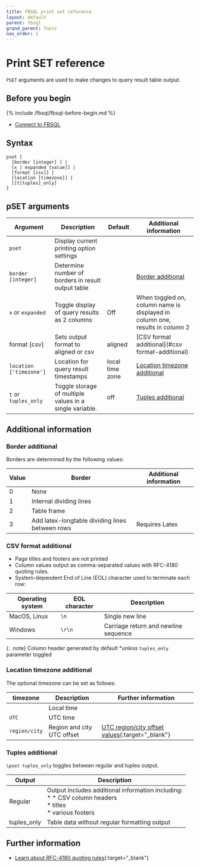 ```yaml
---
title: FBSQL print set reference
layout: default
parent: fbsql
grand_parent: Tools
nav_order: 1
---
```


# Print SET reference

`PSET` arguments are used to make changes to query result table output.

## Before you begin

{% include /fbsql/fbsql-before-begin.md %}
* [Connect to FBSQL](/docs/tools/fbsql/fbsql-connect)

## Syntax

```
pset [
  [border [integer] ] |
  [x | expanded [value]] |
  [format [csv]] |
  [location [timezone]] |
  [[t|tuples]_only]
]
```

## pSET arguments

| Argument | Description | Default | Additional information |
|---|---|---|---|
| `pset` | Display current printing option settings |  |  |
| `border [integer]` | Determine number of borders in result output table |  | [Border additional](#border-additional) |
| `x` or `expanded` | Toggle display of query results as 2 columns | Off | When toggled on, column name is displayed in column one, results in column 2 |
| format [csv] | Sets output format to aligned or csv | aligned | [CSV format additional](#csv format-additional) |
| `location ['timezone']` | Location for query result timestamps | local time zone | [Location timezone additional ](#location-timezone-additional)
| `t` or `tuples_only` | Toggle storage of multiple values in a single variable. | off | [Tuples additional](#tuples-additional) |

## Additional information

### Border additional

Borders are determined by the following values:

| Value | Border | Additional information |
|---|---|---|
| 0 | None |  |
| 1 | Internal dividing lines |  |
| 2 | Table frame |  |
| 3 | Add latex-longtable dividing lines between rows | Requires Latex |

### CSV format additional

* Page titles and footers are not printed
* Column values output as comma-separated values with RFC-4180 quoting rules.
* System-dependent End of Line (EOL) character used to terminate each row:

| Operating system | EOL character | Description |
|---|---|---|
| MacOS, Linux | `\n` | Single new line |
| Windows | `\r\n` | Carriage return and newline sequence |

{: .note}
Column header generated by default **unless* `tuples_only` parameter toggled

### Location timezone additional

The optional timezone can be set as follows:

| timezone | Description | Further information |
|---|---|---|
| <none> | Local time |  |
| `UTC` | UTC time |
| `region/city` | Region and city UTC offset | [UTC region/city offset values](https://en.wikipedia.org/wiki/List_of_tz_database_time_zones){:target="_blank"}

### Tuples additional

`\pset tuples_only` toggles between regular and tuples output.

| Output | Description |
|---|---|
| Regular | Output includes additional information including:<br/>* * CSV column headers<br/>* titles<br/>* various footers |
| tuples_only | Table data without regular formatting output |

## Further information

* [Learn about RFC-4180 quoting rules](https://www.rfc-editor.org/rfc/rfc4180){:target="_blank"}
